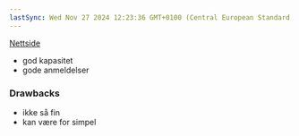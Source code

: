 ```yaml
---
lastSync: Wed Nov 27 2024 12:23:36 GMT+0100 (Central European Standard Time)
---
```

[Nettside](https://www.elkjop.no/product/pc-datautstyr-og-kontor/pc/barbar-pc/samsung-galaxy-book4-i7-1355u16512ips-win-11-pro-gra/797191#specifications)
- god kapasitet
- gode anmeldelser 

### Drawbacks
- ikke så fin
- kan være for simpel